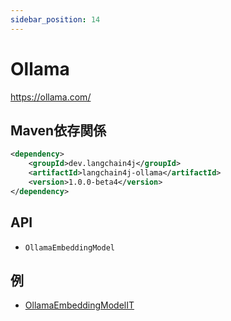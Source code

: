 ```yaml
---
sidebar_position: 14
---
```


# Ollama

https://ollama.com/


## Maven依存関係

```xml
<dependency>
    <groupId>dev.langchain4j</groupId>
    <artifactId>langchain4j-ollama</artifactId>
    <version>1.0.0-beta4</version>
</dependency>
```

## API

- `OllamaEmbeddingModel`


## 例

- [OllamaEmbeddingModelIT](https://github.com/langchain4j/langchain4j/blob/main/langchain4j-ollama/src/test/java/dev/langchain4j/model/ollama/OllamaEmbeddingModelIT.java)
